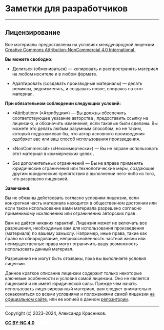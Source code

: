 # Заметки для разработчиков

---

## Лицензирование

Все материалы предоставлены на условиях международной лицензии
[Creative Commons Attribution-NonCommercial 4.0 International ](./LICENSE.txt).


**Вы можете свободно:**

- Делиться (обмениваться) — копировать и распространять материал на любом носителе и в любом формате.

- Адаптировать (создавать производные материалы) — делать ремиксы, видоизменять, и создавать новое, опираясь на этот
материал.

**При обязательном соблюдении следующих условий:**

- «Attribution» («Атрибуция») — Вы должны обеспечить соответствующее указание авторства , предоставить ссылку на
лицензию, и обозначить изменения, если таковые были сделаны. Вы можете это делать любым разумным способом, но не таким,
который подразумевал бы, что автор асновного произведения одобряет вас или ваш способ использования произведения.

- «NonCommercial» («Некоммерчески») — Вы не вправе использовать этот материал в коммерческих целях .

- Без дополнительных ограничений — Вы не вправе применять юридические ограничения или технологические меры, создающие
другим юридические препятствия в выполнении чего-либо из того, что разрешено лицензией.


**Замечания:**

Вы не обязаны действовать согласно условиям лицензии, если конкретная часть материала находится в общественном достоянии
или если такое использование вами материала разрешено согласно применимому исключению или ограничению авторских прав .

Вам не даётся никаких гарантий.
Лицензия может не включать все разрешения, необходимые вам для использования произведения (материала) по вашему замыслу.
Например, иные права, такие как право на обнародование, неприкосновенность частной жизни или неимущественные права могут
ограничить вашу возможность использовать данный материал.

Разрешения не могут быть отозваны, пока вы выполняете условия лицензии.

Данное краткое описание лицензии содержит только некоторые ключевые особенности и условия самой лицензии.
Оно не является лицензией и не имеет юридической силы.
Прежде чем начать использовать лицензированный материал, вам следует внимательно ознакомиться со всеми условиями и
положениями самой лицензии [на официальном сайте](https://creativecommons.org/licenses/by-nc/4.0/legalcode.en), или
ее копией в данном [репозитории](./LICENSE.txt).

---

Copyright (c) 2023–2024, Александр Красников.

[**CC BY-NC 4.0**](./LICENSE.txt)
<img src="./book/_static/img/cc-icons.svg#cc-logo" style="width:12px">
<img src="./book/_static/img/cc-icons.svg#cc-by" style="width:12px">
<img src="./book/_static/img/cc-icons.svg#cc-nc" style="width:12px">
